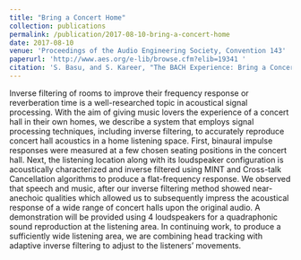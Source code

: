 ```yaml
---
title: "Bring a Concert Home"
collection: publications
permalink: /publication/2017-08-10-bring-a-concert-home
date: 2017-08-10
venue: 'Proceedings of the Audio Engineering Society, Convention 143'
paperurl: 'http://www.aes.org/e-lib/browse.cfm?elib=19341 '
citation: 'S. Basu, and S. Kareer, "The BACH Experience: Bring a Concert Home," Engineering Brief 393, (2017 October.).'
---
```

Inverse filtering of rooms to improve their frequency response or reverberation time is a well-researched topic in acoustical signal processing. With the aim of giving music lovers the experience of a concert hall in their own homes, we describe a system that employs signal processing techniques, including inverse filtering, to accurately reproduce concert hall acoustics in a home listening space. First, binaural impulse responses were measured at a few chosen seating positions in the concert hall. Next, the listening location along with its loudspeaker configuration is acoustically characterized and inverse filtered using MINT and Cross-talk Cancellation algorithms to produce a flat-frequency response. We observed that speech and music, after our inverse filtering method showed near-anechoic qualities which allowed us to subsequently impress the acoustical response of a wide range of concert halls upon the original audio. A demonstration will be provided using 4 loudspeakers for a quadraphonic sound reproduction at the listening area. In continuing work, to produce a sufficiently wide listening area, we are combining head tracking with adaptive inverse filtering to adjust to the listeners’ movements.

